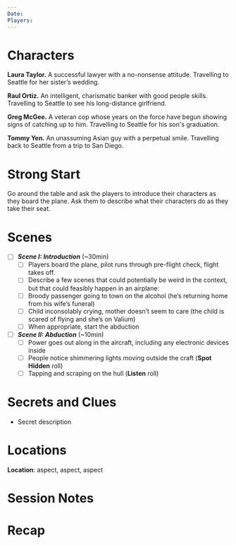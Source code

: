 ```yaml
---
Date: 
Players:
---
```


# Characters  
  
**Laura Taylor.** A successful lawyer with a no-nonsense attitude. Travelling to Seattle for her sister’s wedding.
  
**Raul Ortiz.** An intelligent, charismatic banker with good people skills. Travelling to Seattle to see his long-distance girlfriend. 
  
**Greg McGee.** A veteran cop whose years on the force have begun showing signs of catching up to him.  Travelling to Seattle for his son's graduation.
  
**Tommy Yen.**  An unassuming Asian guy with a perpetual smile. Travelling back to Seattle from a trip to San Diego.  
  
# Strong Start  
  
Go around the table and ask the players to introduce their characters as they board the plane. Ask them to describe what their characters do as they take their seat.
  
# Scenes  
  
- [ ] ***Scene I: Introduction*** (~30min)
	- [ ] Players board the plane, pilot runs through pre-flight check, flight takes off.
	- [ ] Describe a few scenes that could potentially be weird in the context, but that could feasibly happen in an airplane:
	- [ ] Broody passenger going to town on the alcohol (he’s returning home from his wife’s funeral)
	- [ ] Child inconsolably crying, mother doesn’t seem to care (the child is scared of flying and she’s on Valium)
	- [ ] When appropriate, start the abduction
- [ ] ***Scene II: Abduction*** (~10min)
	- [ ] Power goes out along in the aircraft, including any electronic devices inside
	- [ ] People notice shimmering lights moving outside the craft (**Spot Hidden** roll)
	- [ ] Tapping and scraping on the hull (**Listen** roll)
  
# Secrets and Clues  
  
* Secret description 
  
# Locations  
  
**Location**: aspect, aspect, aspect  
  

# Session Notes



# Recap
